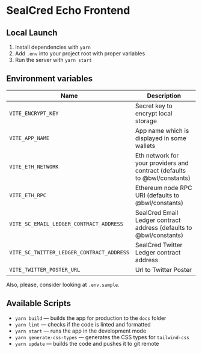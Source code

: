 # SealCred Echo Frontend

## Local Launch

1. Install dependencies with `yarn`
2. Add `.env` into your project root with proper variables
3. Run the server with `yarn start`

## Environment variables

| Name                                      | Description                                                              |
| ----------------------------------------- | ------------------------------------------------------------------------ |
| `VITE_ENCRYPT_KEY`                        | Secret key to encrypt local storage                                      |
| `VITE_APP_NAME`                           | App name which is displayed in some wallets                              |
| `VITE_ETH_NETWORK`                        | Eth network for your providers and contract (defaults to @bwl/constants) |
| `VITE_ETH_RPC`                            | Ethereum node RPC URI (defaults to @bwl/constants)                       |
| `VITE_SC_EMAIL_LEDGER_CONTRACT_ADDRESS`   | SealCred Email Ledger contract address (defaults to @bwl/constants)      |
| `VITE_SC_TWITTER_LEDGER_CONTRACT_ADDRESS` | SealCred Twitter Ledger contract address                                 |
| `VITE_TWITTER_POSTER_URL`                 | Url to Twitter Poster                                                    |

Also, please, consider looking at `.env.sample`.

## Available Scripts

- `yarn build` — builds the app for production to the `docs` folder
- `yarn lint` — checks if the code is linted and formatted
- `yarn start` — runs the app in the development mode
- `yarn generate-css-types` — generates the CSS types for `tailwind-css`
- `yarn update` — builds the code and pushes it to git remote
